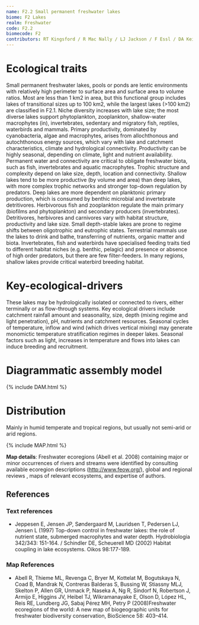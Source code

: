 ```yaml
---
name: F2.2 Small permanent freshwater lakes
biome: F2 Lakes
realm: Freshwater
code: F2.2
biomecode: F2
contributors: RT Kingsford / R Mac Nally / LJ Jackson / F Essl / DA Keith
---
```


# Ecological traits

Small permanent freshwater lakes, pools or ponds are lentic environments with relatively high perimeter to surface area and surface area to volume ratios. Most are less than 1 km2 in area, but this functional group includes lakes of transitional sizes up to 100 km2, while the largest lakes (>100 km2) are classified in F2.1. Niche diversity increases with lake size; the most diverse lakes support phytoplankton, zooplankton, shallow-water macrophytes (in), invertebrates, sedentary and migratory fish, reptiles, waterbirds and mammals. Primary productivity, dominated by cyanobacteria, algae and macrophytes, arises from allochthonous and autochthonous energy sources, which vary with lake and catchment characteristics, climate and hydrological connectivity. Productivity can be highly seasonal, depending on climate, light and nutrient availability. Permanent water and connectivity are critical to obligate freshwater biota, such as fish, invertebrates and aquatic macrophytes. Trophic structure and complexity depend on lake size, depth, location and connectivity. Shallow lakes tend to be more productive (by volume and area) than deep lakes, with more complex trophic networks and stronger top-down regulation by predators. Deep lakes are more dependent on planktonic primary production, which is consumed by benthic microbial and invertebrate detritivores. Herbivorous fish and zooplankton regulate the main primary (biofilms and phytoplankton) and secondary producers (invertebrates). Detritivores, herbivores and carnivores vary with habitat structure, productivity and lake size. Small depth-stable lakes are prone to regime shifts between oligotrophic and eutrophic states. Terrestrial mammals use the lakes to drink and bathe, transferring of nutrients, organic matter and biota. Invertebrates, fish and waterbirds have specialised feeding traits tied to different habitat niches (e.g. benthic, pelagic) and presence or absence of high order predators, but there are few filter-feeders. In many regions, shallow lakes provide critical waterbird breeding habitat.

# Key-ecological-drivers

These lakes may be hydrologically isolated or connected to rivers, either terminally or as flow-through systems. Key ecological drivers include catchment rainfall amount and seasonality, size, depth (mixing regime and light penetration), pH, nutrients and catchment resources. Seasonal cycles of temperature, inflow and wind (which drives vertical mixing) may generate monomictic temperature stratification regimes in deeper lakes. Seasonal factors such as light, increases in temperature and flows into lakes can induce breeding and recruitment.

# Diagrammatic assembly model

{% include DAM.html %}

# Distribution

Mainly in humid temperate and tropical regions, but usually not semi-arid or arid regions.

{% include MAP.html %}

**Map details**: Freshwater ecoregions (Abell et al. 2008) containing major or minor occurrences of rivers and streams were identified by consulting available ecoregion descriptions (http://www.feow.org/),  global and regional reviews , maps of relevant ecosystems, and expertise of authors.

## References
### Text references
* Jeppesen E, Jensen JP, Søndergaard M, Lauridsen T, Pedersen LJ, Jensen L (1997) Top-down control in freshwater lakes: the role of nutrient state, submerged macrophytes and water depth. Hydrobiologia 342/343: 151-164. / Schindler DE, Scheuerell MD (2002) Habitat coupling in lake ecosystems. Oikos 98:177-189.
### Map References
* Abell R, Thieme ML, Revenga C, Bryer M, Kottelat M, Bogutskaya N, Coad B, Mandrak N, Contreras Balderas S, Bussing W, Stiassny MLJ, Skelton P, Allen GR, Unmack P, Naseka A, Ng R, Sindorf N, Robertson J, Armijo E, Higgins JV, Heibel TJ, Wikramanayake E, Olson D, López HL, Reis RE, Lundberg JG, Sabaj Pérez MH, Petry P (2008)Freshwater ecoregions of the world: A new map of biogeographic units for freshwater biodiversity conservation, BioScience 58: 403–414.
